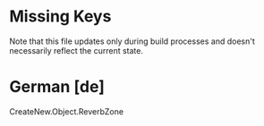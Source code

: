 # Missing Keys
Note that this file updates only during build processes and doesn't necessarily reflect the current state.

# German [de]
CreateNew.Object.ReverbZone  


